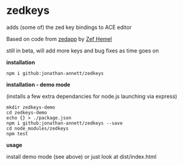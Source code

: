# zedkeys

adds (some of) the zed key bindings to ACE editor

Based on code from [zedapp](https://github.com/zedapp) by [Zef Hemel](https://github.com/zefhemel)

still in beta, will add more keys and bug fixes as time goes on


**installation**

    npm i github:jonathan-annett/zedkeys
    

**installation - demo mode**

(installs a few extra dependancies for node.js launching via express)

    mkdir zedkeys-demo
    cd zedkeys-demo
    echo {} > ./package.json
    npm i github:jonathan-annett/zedkeys --save
    cd node_modules/zedkeys
    npm test

**usage**


install demo mode (see above) or just look at dist/index.html

    